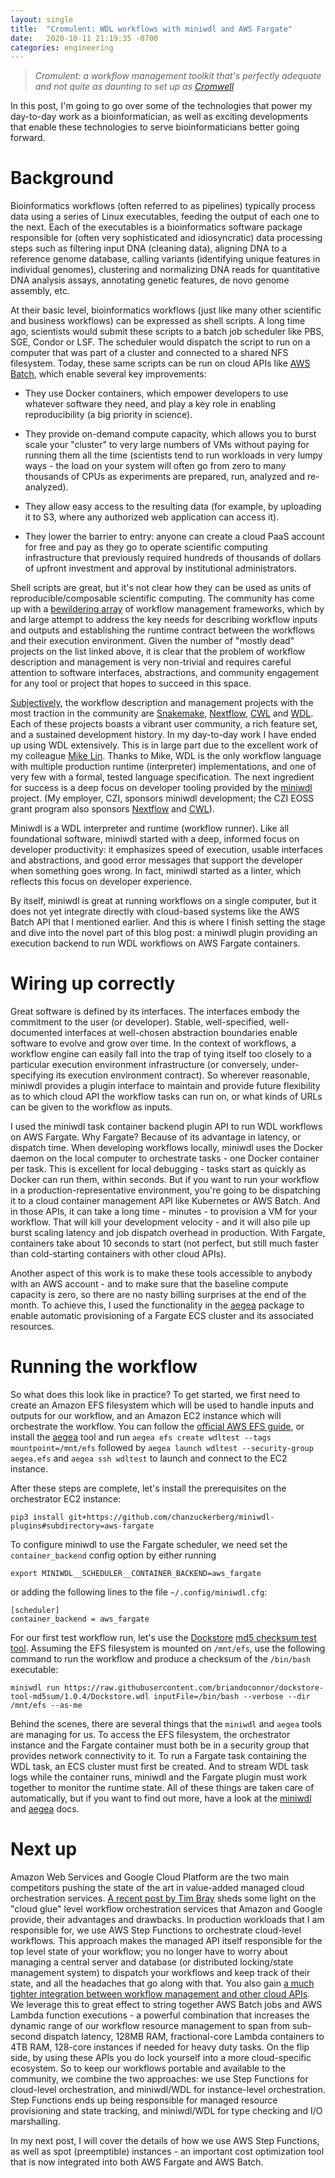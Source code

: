 ```yaml
---
layout: single
title:  "Cromulent: WDL workflows with miniwdl and AWS Fargate"
date:   2020-10-11 21:19:35 -0700
categories: engineering
---
```


> *Cromulent: a workflow management toolkit that's perfectly adequate and not quite as daunting to set up as [Cromwell](https://cromwell.readthedocs.io/)*

In this post, I'm going to go over some of the technologies that power my day-to-day work as a bioinformatician, as well
as exciting developments that enable these technologies to serve bioinformaticians better going forward.

# Background
Bioinformatics workflows (often referred to as pipelines) typically process data using a series of Linux executables,
feeding the output of each one to the next. Each of the executables is a bioinformatics software package responsible for
(often very sophisticated and idiosyncratic) data processing steps such as filtering input DNA (cleaning data), aligning
DNA to a reference genome database, calling variants (identifying unique features in individual genomes), clustering
and normalizing DNA reads for quantitative DNA analysis assays, annotating genetic features, de novo genome assembly, etc.

At their basic level, bioinformatics workflows (just like many other scientific and business workflows) can be expressed
as shell scripts. A long time ago, scientists would submit these scripts to a batch job scheduler like
PBS, SGE, Condor or LSF. The scheduler would dispatch the script to run on a computer that was part of a cluster and
connected to a shared NFS filesystem. Today, these same scripts can be run on cloud APIs like
[AWS Batch](https://aws.amazon.com/batch/), which enable several key improvements:

- They use Docker containers, which empower developers to use whatever software they need, and play a key role in
  enabling reproducibility (a big priority in science).

- They provide on-demand compute capacity, which allows you to burst scale your "cluster" to very large numbers of VMs
  without paying for running them all the time (scientists tend to run workloads in very lumpy ways - the load on your
  system will often go from zero to many thousands of CPUs as experiments are prepared, run, analyzed and re-analyzed).

- They allow easy access to the resulting data (for example, by uploading it to S3, where any authorized web application
  can access it).

- They lower the barrier to entry: anyone can create a cloud PaaS account for free and pay as they go to operate
  scientific computing infrastructure that previously required hundreds of thousands of dollars of upfront investment
  and approval by institutional administrators.

Shell scripts are great, but it's not clear how they can be used as units of reproducible/composable scientific
computing. The community has come up with a
[bewildering array](https://github.com/common-workflow-language/common-workflow-language/wiki/Existing-Workflow-systems)
of workflow management frameworks, which by and large attempt to address the key needs for describing workflow inputs
and outputs and establishing the runtime contract between the workflows and their execution environment. Given the
number of "mostly dead" projects on the list linked above, it is clear that the problem of workflow description and
management is very non-trivial and requires careful attention to software interfaces, abstractions, and community
engagement for any tool or project that hopes to succeed in this space.

[Subjectively](https://www.nature.com/articles/s41592-020-0886-9), the workflow description and management projects
with the most traction in the community are [Snakemake](https://snakemake.readthedocs.io/en/stable/),
[Nextflow](https://www.nextflow.io/), [CWL](https://www.commonwl.org/) and [WDL](https://openwdl.org/). Each of these 
projects boasts a vibrant user community, a rich feature set, and a sustained development history. In my day-to-day work
I have ended up using WDL extensively. This is in large part due to the excellent work of my colleague
[Mike Lin](https://www.mlin.net/). Thanks to Mike, WDL is the only workflow language with multiple production runtime
(interpreter) implementations, and one of very few with a formal, tested language specification. The next ingredient for
success is a deep focus on developer tooling provided by the [miniwdl](https://github.com/chanzuckerberg/miniwdl)
project. (My employer, CZI, sponsors miniwdl development; the CZI EOSS grant program also sponsors
[Nextflow](https://seqera.io/news/czi-eoss-funding/) and
[CWL](https://chanzuckerberg.com/eoss/proposals/enabling-biomedical-science-with-common-workflow-language/)).

Miniwdl is a WDL interpreter and runtime (workflow runner). Like all foundational software, miniwdl started with a deep,
informed focus on developer productivity: it emphasizes speed of execution, usable interfaces and abstractions, and
good error messages that support the developer when something goes wrong. In fact, miniwdl started as a linter, which
reflects this focus on developer experience.

By itself, miniwdl is great at running workflows on a single computer, but it does not yet integrate directly with
cloud-based systems like the AWS Batch API that I mentioned earlier. And this is where I finish setting the stage and
dive into the novel part of this blog post: a miniwdl plugin providing an execution backend to run WDL workflows on AWS
Fargate containers.

# Wiring up correctly
Great software is defined by its interfaces. The interfaces embody the commitment to the user (or developer). Stable,
well-specified, well-documented interfaces at well-chosen abstraction boundaries enable software to evolve and grow over
time. In the context of workflows, a workflow engine can easily fall into the trap of tying itself too closely to a
particular execution environment infrastructure (or conversely, under-specifying its execution environment contract). So
wherever reasonable, miniwdl provides a plugin interface to maintain and provide future flexibility as to which cloud
API the workflow tasks can run on, or what kinds of URLs can be given to the workflow as inputs.

I used the miniwdl task container backend plugin API to run WDL workflows on AWS Fargate. Why Fargate? Because of its
advantage in latency, or dispatch time. When developing workflows locally, miniwdl uses the Docker daemon on the local
computer to orchestrate tasks - one Docker container per task. This is excellent for local debugging - tasks start as
quickly as Docker can run them, within seconds. But if you want to run your workflow in a production-representative
environment, you're going to be dispatching it to a cloud container management API like Kubernetes or AWS Batch. And
in those APIs, it can take a long time - minutes - to provision a VM for your workflow. That will kill your development
velocity - and it will also pile up burst scaling latency and job dispatch overhead in production. With Fargate,
containers take about 10 seconds to start (not perfect, but still much faster than cold-starting containers with other
cloud APIs).

Another aspect of this work is to make these tools accessible to anybody with an AWS account - and to make sure that
the baseline compute capacity is zero, so there are no nasty billing surprises at the end of the month. To achieve this,
I used the functionality in the [aegea](https://github.com/kislyuk/aegea) package to enable automatic provisioning of a
Fargate ECS cluster and its associated resources.

# Running the workflow
So what does this look like in practice? To get started, we first need to create an Amazon EFS filesystem which will be
used to handle inputs and outputs for our workflow, and an Amazon EC2 instance which will orchestrate the workflow. You
can follow the [official AWS EFS guide](https://docs.aws.amazon.com/efs/latest/ug/getting-started.html), or install the
[aegea](https://github.com/kislyuk/aegea) tool and run `aegea efs create wdltest --tags mountpoint=/mnt/efs` followed by
`aegea launch wdltest --security-group aegea.efs` and `aegea ssh wdltest` to launch and connect to the EC2 instance.

After these steps are complete, let's install the prerequisites on the orchestrator EC2 instance:

```
pip3 install git+https://github.com/chanzuckerberg/miniwdl-plugins#subdirectory=aws-fargate
```

To configure miniwdl to use the Fargate scheduler, we need set the `container_backend` config option by either running
```
export MINIWDL__SCHEDULER__CONTAINER_BACKEND=aws_fargate
```
or adding the following lines to the file `~/.config/miniwdl.cfg`:
```
[scheduler]
container_backend = aws_fargate
```

For our first test workflow run, let's use the [Dockstore](https://dockstore.org/)
[md5 checksum test tool](https://github.com/briandoconnor/dockstore-tool-md5sum). Assuming the EFS filesystem is mounted
on `/mnt/efs`, use the following command to run the workflow and produce a checksum of the `/bin/bash` executable:

```
miniwdl run https://raw.githubusercontent.com/briandoconnor/dockstore-tool-md5sum/1.0.4/Dockstore.wdl inputFile=/bin/bash --verbose --dir /mnt/efs --as-me
```

Behind the scenes, there are several things that the `miniwdl` and `aegea` tools are managing for us. To access the EFS
filesystem, the orchestrator instance and the Fargate container must both be in a security group that provides network
connectivity to it. To run a Fargate task containing the WDL task, an ECS cluster must first be created. And to stream
WDL task logs while the container runs, miniwdl and the Fargate plugin must work together to monitor the runtime state.
All of these things are taken care of automatically, but if you want to find out more, have a look at the
[miniwdl](https://miniwdl.readthedocs.io/en/latest/WDL.html) and [aegea](https://github.com/kislyuk/aegea) docs.

# Next up
Amazon Web Services and Google Cloud Platform are the two main competitors pushing the state of the art in value-added
managed cloud orchestration services.
[A recent post by Tim Bray](https://www.tbray.org/ongoing/When/202x/2020/09/21/AWS-Step-Functions-vs-GCP-Workflows)
sheds some light on the "cloud glue" level workflow orchestration services that Amazon and Google provide, their advantages
and drawbacks. In production workloads that I am responsible for, we use AWS Step Functions to orchestrate cloud-level
workflows. This approach makes the managed API itself responsible for the top level state of your workflow; you no longer
have to worry about managing a central server and database (or distributed locking/state management system) to dispatch
your workflows and keep track of their state, and all the headaches that go along with that. You also gain
[a much tighter integration between workflow management and other cloud APIs](https://docs.aws.amazon.com/step-functions/latest/dg/concepts-service-integrations.html).
We leverage this to great effect to string together AWS Batch jobs and AWS Lambda function executions - a powerful combination
that increases the dynamic range of our workflow resource management to span from sub-second dispatch latency, 128MB RAM,
fractional-core Lambda containers to 4TB RAM, 128-core instances if needed for heavy duty tasks. On the flip side, by using
these APIs you do lock yourself into a more cloud-specific ecosystem. So to keep our workflows portable and available to
the community, we combine the two approaches: we use Step Functions for cloud-level orchestration, and miniwdl/WDL for
instance-level orchestration. Step Functions ends up being responsible for managed resource provisioning and state tracking,
and miniwdl/WDL for type checking and I/O marshalling.

In my next post, I will cover the details of how we use AWS Step Functions, as well as spot (preemptible) instances - an
important cost optimization tool that is now integrated into both AWS Fargate and AWS Batch.
